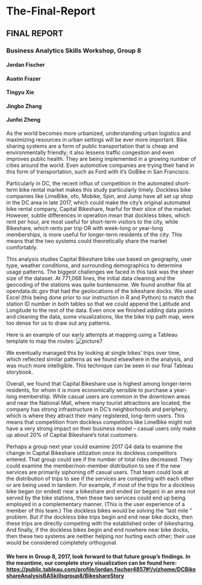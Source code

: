 # The-Final-Report

## FINAL REPORT
### Business Analytics Skills Workshop, Group 8

#### Jordan Fischer
#### Austin Frazer
#### Tingyu Xie
#### Jingbo Zhang
#### Junfei Zheng

As the world becomes more urbanized, understanding urban logistics and maximizing resources in urban settings will be ever more important. Bike sharing systems are a form of public transportation that is cheap and environmentally friendly; it also lessens traffic congestion and even improves public health. They are being implemented in a growing number of cities around the world. Even automotive companies are trying their hand in this form of transportation, such as Ford with it’s GoBike  in San Francisco.

Particularly in DC, the recent influx  of competition in the automated short-term bike rental market makes this study particularly timely. Dockless bike companies like LimeBike, ofo, Mobike, Spin, and Jump have all set up shop in the DC area in late 2017, which could make the city’s original automated bike rental company, Capital Bikeshare, fearful for their slice of the market. However, subtle differences in operation mean that dockless bikes, which rent per hour, are most useful for short-term visitors to the city, while Bikeshare, which rents per trip OR with week-long or year-long memberships, is more useful for longer-term residents of the city. This means that the two systems could theoretically share the market comfortably. 

This analysis studies Capital Bikeshare bike use based on geography, user type, weather conditions, and surrounding demographics to determine usage patterns. The biggest challenges we faced in this task was the sheer size of the dataset. At 771,068 lines, the initial data cleaning and the geocoding of the stations was quite burdensome. We found another file at opendata.dc.gov that had the geolocations of the bikeshare docks. We used Excel (this being done prior to our instruction in R and Python) to match the station ID number in both tables so that we could append the Latitude and Longitude to the rest of the data. Even once we finished adding data points and cleaning the data, some visualizations, like the bike trip path map, were too dense for us to draw out any patterns.

Here is an example of our early attempts at mapping using a Tableau template to map the routes:
![picture7](https://user-images.githubusercontent.com/21350380/32204546-3fa7a4c6-bdc0-11e7-9c8b-b16d104439f1.png)

We eventually managed this by looking at single bikes’ trips over time, which reflected similar patterns as we found elsewhere in the analysis, and was much more intelligible. This technique can be seen in our final Tableau storybook. 

Overall, we found that Capital Bikeshare use is highest among longer-term residents, for whom it is more economically sensible to purchase a year-long membership. While casual users are common in the downtown areas and near the National Mall, where many tourist attractions are located, the company has strong infrastructure in DC’s neighborhoods and periphery, which is where they attract their many registered, long-term users. This means that competition from dockless competitors like LimeBike might not have a very strong impact on their business model – casual users only make up about 20% of Capital Bikeshare’s total customers.  

Perhaps a group next year could examine 2017 Q4 data to examine the change in Capital Bikeshare utilization once its dockless competitors entered.  That group could see if the number of total rides decreased.  They could examine the member/non-member distribution to see if the new services are primarily siphoning off casual users.  That team could look at the distribution of trips to see if the services are competing with each other or are being used in tandem.  For example, if most of the trips for a dockless bike began (or ended) near a bikeshare and ended (or began) in an area not served by the bike stations, then these two services could end up being employed in a complementary manner.  (This is the user experience of a member of this team.)  The dockless bikes would be solving the “last mile ” problem.  But if the dockless bike trips begin and end near bike docks, then these trips are directly competing with the established order of bikesharing.  And finally, if the dockless bikes begin and end nowhere near bike docks, then these two systems are neither helping nor hurting each other; their use would be considered completely orthogonal.

#### We here in Group 8, 2017, look forward to that future group’s findings.  In the meantime, our complete story visualization can be found here:  https://public.tableau.com/profile/jordan.fischer4857#!/vizhome/DCBikeshareAnalysisBASkillsgroup8/BikeshareStory






